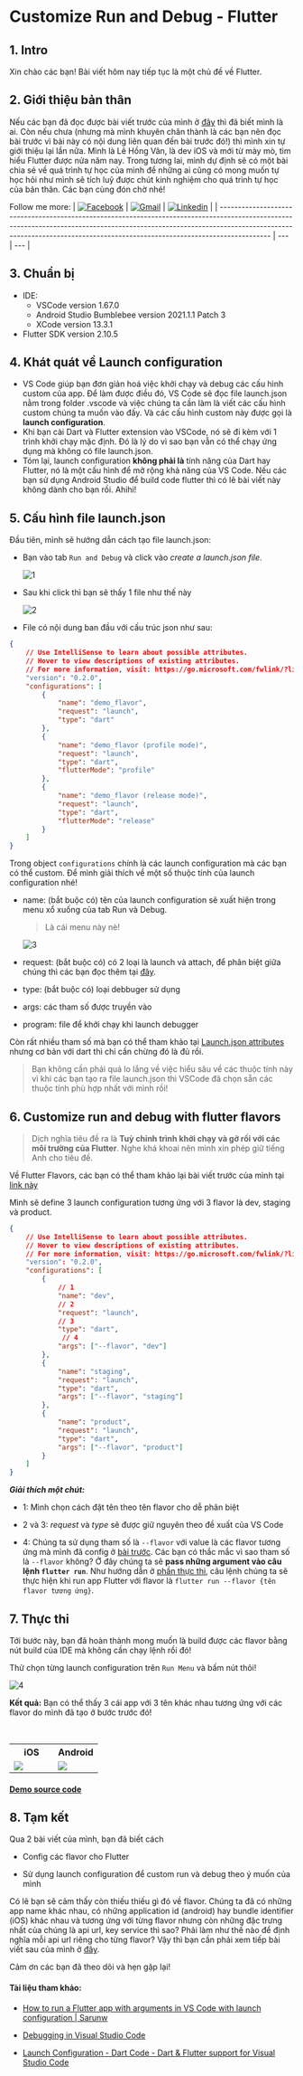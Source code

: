 # Customize Run and Debug - Flutter

## 1. Intro

Xin chào các bạn! Bài viết hôm nay tiếp tục là một chủ đề về Flutter. 

## 2. Giới thiệu bản thân

Nếu các bạn đã đọc được bài viết trước của mình ở [đây](https://github.com/vanle57/flutter-flavor) thì đã biết mình là ai. Còn nếu chưa (nhưng mà mình khuyên chân thành là các bạn nên đọc bài trước vì bài này có nội dung liên quan đến bài trước đó!) thì mình xin tự giới thiệu lại lần nữa. Mình là Lê Hồng Vân, là dev iOS và mới từ mày mò, tìm hiểu Flutter được nửa năm nay. Trong tương lai, mình dự định sẽ có một bài chia sẻ về quá trình tự học của mình để những ai cũng có mong muốn tự học hỏi như mình sẽ tích luỹ được chút kinh nghiệm cho quá trình tự học của bản thân. Các bạn cùng đón chờ nhé!

Follow me more:
| [![Facebook](https://github.com/vanle57/flutter-customize-run/blob/main/images/facebook.png)](https://www.facebook.com/van.may.750/) |    [![Gmail](https://github.com/vanle57/flutter-customize-run/blob/main/images/google.png)](mailto:hongvan.571996@gmail.com) |  [![Linkedin](https://github.com/vanle57/flutter-customize-run/blob/main/images/linkedin.png)]()   |
| -------------------------------------------------------------------------------------------------------------------------------------------------------------------------------------------------------------------------------------------------------- | --- | --- |

## 3. Chuẩn bị

- IDE:
  - VSCode version 1.67.0
  - Android Studio Bumblebee version 2021.1.1 Patch 3
  - XCode version 13.3.1
- Flutter SDK version 2.10.5

## 4. Khát quát về Launch configuration

- VS Code giúp bạn đơn giản hoá việc khởi chạy và debug các cấu hình custom của app. Để làm được điều đó, VS Code sẽ đọc file launch.json nằm trong folder .vscode và việc chúng ta cần làm là viết các cấu hình custom chúng ta muốn vào đấy. Và các cấu hình custom này được gọi là **launch configuration**.
- Khi bạn cài Dart và Flutter extension vào VSCode, nó sẽ đi kèm với 1 trình khởi chạy mặc định. Đó là lý do vì sao bạn vẫn có thể chạy ứng dụng mà không có file launch.json.
- Tóm lại, launch configuration **không phải là** tính năng của Dart hay Flutter, nó là một cấu hình để mở rộng khả năng của VS Code. Nếu các bạn sử dụng Android Studio để build code flutter thì có lẽ bài viết này không dành cho bạn rồi. Ahihi!

## 5. Cấu hình file launch.json

Đầu tiên, mình sẽ hướng dẫn cách tạo file launch.json:

- Bạn vào tab `Run and Debug` và click vào *create a launch.json file*.
  
  ![1](https://github.com/vanle57/flutter-customize-run/blob/main/images/1.png)

- Sau khi click thì bạn sẽ thấy 1 file như thế này
  
  ![2](https://github.com/vanle57/flutter-customize-run/blob/main/images/2.png)

- File có nội dung ban đầu với cấu trúc json như sau:

```json
{
    // Use IntelliSense to learn about possible attributes.
    // Hover to view descriptions of existing attributes.
    // For more information, visit: https://go.microsoft.com/fwlink/?linkid=830387
    "version": "0.2.0",
    "configurations": [
        {
            "name": "demo_flavor",
            "request": "launch",
            "type": "dart"
        },
        {
            "name": "demo_flavor (profile mode)",
            "request": "launch",
            "type": "dart",
            "flutterMode": "profile"
        },
        {
            "name": "demo_flavor (release mode)",
            "request": "launch",
            "type": "dart",
            "flutterMode": "release"
        }
    ]
}
```

Trong object `configurations` chính là các launch configuration mà các bạn có thể custom. Để mình giải thích về một số thuộc tính của launch configuration nhé!

- name: (bắt buộc có) tên của launch configuration sẽ xuất hiện trong menu xổ xuống của tab Run và Debug.
  
  > Là cái menu này nè!
  
  ![3](https://github.com/vanle57/flutter-customize-run/blob/main/images/3.png)

- request: (bắt buộc có) có 2 loại là launch và attach, để phân biệt giữa chúng thì các bạn đọc thêm tại [đây](https://code.visualstudio.com/docs/editor/debugging#_launch-versus-attach-configurations).

- type: (bắt buộc có) loại debbuger sử dụng

- args: các tham số được truyền vào

- program: file để khởi chạy khi launch debugger

Còn rất nhiều tham số mà bạn có thể tham khảo tại [Launch.json attributes](https://code.visualstudio.com/docs/editor/debugging#_launchjson-attributes) nhưng cơ bản với dart thì chỉ cần chừng đó là đủ rồi.

> Bạn không cần phải quá lo lắng về việc hiểu sâu về các thuộc tính này vì khi các bạn tạo ra file launch.json thì VSCode đã chọn sẵn các thuộc tính phù hợp nhất với mình rồi!

## 6. Customize run and debug with flutter flavors

> Dịch nghĩa tiêu đề ra là **Tuỳ chỉnh trình khởi chạy và gỡ rối với các môi trường của Flutter**. Nghe khá khoai nên mình xin phép giữ tiếng Anh cho tiêu đề.

Về Flutter Flavors, các bạn có thể tham khảo lại bài viết trước của mình tại [link này](https://github.com/vanle57/flutter-flavor)

Mình sẽ define 3 launch configuration tương ứng với 3 flavor là dev, staging và product.

```json
{
    // Use IntelliSense to learn about possible attributes.
    // Hover to view descriptions of existing attributes.
    // For more information, visit: https://go.microsoft.com/fwlink/?linkid=830387
    "version": "0.2.0",
    "configurations": [
        {
            // 1   
            "name": "dev",
            // 2
            "request": "launch",
            // 3
            "type": "dart",
             // 4
            "args": ["--flavor", "dev"]
        },
        {
            "name": "staging",
            "request": "launch",
            "type": "dart",
            "args": ["--flavor", "staging"]
        },
        {
            "name": "product",
            "request": "launch",
            "type": "dart",
            "args": ["--flavor", "product"]
        }
    ]
}
```

***Giải thích một chút:***

- 1: Mình chọn cách đặt tên theo tên flavor cho dễ phân biệt

- 2 và 3: *request* và *type* sẽ được giữ nguyên theo đề xuất của VS Code

- 4: Chúng ta sử dụng tham số là `--flavor`  với value là các flavor tương ứng mà mình đã config ở [bài trước](https://github.com/vanle57/flutter-flavor). Các bạn có thắc mắc vì sao tham số là `--flavor` không? Ở đây chúng ta sẽ **pass những argument vào câu lệnh `flutter run`**. Như hướng dẫn ở [phần thực thi](https://github.com/vanle57/flutter-flavor#6-th%E1%BB%B1c-thi), câu lệnh chúng ta sẽ thực hiện khi run app Flutter với flavor là `flutter run --flavor {tên flavor tương ứng}`.

## 7. Thực thi

Tới bước này, bạn đã hoàn thành mong muốn là build được các flavor bằng nút build của IDE mà không cần chạy lệnh rồi đó!

Thử chọn từng launch configuration trên `Run Menu` và bấm nút thôi!

![4](https://github.com/vanle57/flutter-customize-run/blob/main/images/4.png)

****Kết quả:**** Bạn có thể thấy 3 cái app với 3 tên khác nhau tương ứng với các flavor do mình đã tạo ở bước trước đó!

<table width="100%">
  <tr>
    <th>iOS</th>
    <th>Android</th>
  <tr>
    <td width="50%"><img src="https://github.com/vanle57/flutter-customize-run/blob/main/images/5.png"></td>
    <td width="50%"><img src="https://github.com/vanle57/flutter-customize-run/blob/main/images/6.png"></td>
  </tr>
</table>

#### [Demo source code](https://github.com/vanle57/flutter-customize-run/tree/main/demo%20source%20code/demo_flavor)

## 8. Tạm kết

Qua 2 bài viết của mình, bạn đã biết cách

- Config các flavor cho Flutter

- Sử dụng launch configuration để custom run và debug theo ý muốn của mình

Có lẽ bạn sẽ cảm thấy còn thiếu thiếu gì đó về flavor. Chúng ta đã có những app name khác nhau, có những application id (android) hay bundle identifier (iOS) khác nhau và tương ứng với từng flavor nhưng còn những đặc trưng nhất của chúng là api url, key service thì sao? Phải làm như thế nào để định nghĩa mỗi api url riêng cho từng flavor? Vậy thì bạn cần phải xem tiếp bài viết sau của mình ở [đây]().

Cảm ơn các bạn đã theo dõi và hẹn gặp lại!

#### Tài liệu tham khảo:

- [How to run a Flutter app with arguments in VS Code with launch configuration | Sarunw](https://sarunw.com/posts/how-to-run-flutter-app-with-arguments-in-vscode-with-launch-configuration/#what-is-a-launch-configuration)

- [Debugging in Visual Studio Code](https://code.visualstudio.com/docs/editor/debugging)

- [Launch Configuration - Dart Code - Dart & Flutter support for Visual Studio Code](https://dartcode.org/docs/launch-configuration/)
